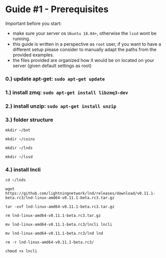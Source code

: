 # Guide #1 -  Prerequisites

Important before you start:
- make sure your server os `Ubuntu 18.04+`, otherwise the `lssd` wont be running.
- this guide is written in a perspective as `root` user, if you want to have a different setup please consider to manually adapt the paths from the provided examples.
- the files provided are organized how it would be on located on your server (given default settings as root)

### 0.) update apt-get: `sudo apt-get update`

### 1.) install zmq: `sudo apt-get install libzmq3-dev`

### 2.) install unzip: `sudo apt-get install unzip`

### 3.) folder structure

`mkdir ~/bot`

`mkdir ~/coins`

`mkdir ~/lnds`

`mkdir ~/lssd`

### 4.) install lncli

`cd ~/lnds`

`wget https://github.com/lightningnetwork/lnd/releases/download/v0.11.1-beta.rc3/lnd-linux-amd64-v0.11.1-beta.rc3.tar.gz`

`tar -xvf lnd-linux-amd64-v0.11.1-beta.rc3.tar.gz`

`rm lnd-linux-amd64-v0.11.1-beta.rc3.tar.gz`

`mv lnd-linux-amd64-v0.11.1-beta.rc3/lncli lncli`

`mv lnd-linux-amd64-v0.11.1-beta.rc3/lnd lnd`

`rm -r lnd-linux-amd64-v0.11.1-beta.rc3/`

`chmod +x lncli`

